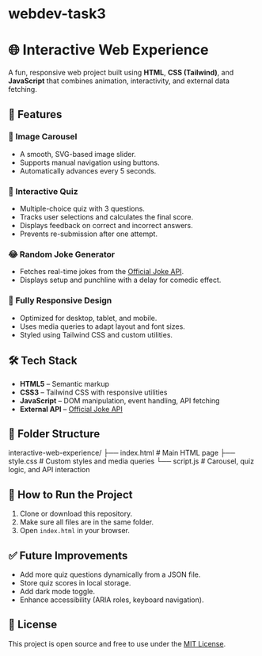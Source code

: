 # webdev-task3
# 🌐 Interactive Web Experience

A fun, responsive web project built using **HTML**, **CSS (Tailwind)**, and **JavaScript** that combines animation, interactivity, and external data fetching.

## 🚀 Features

### 🎠 Image Carousel
- A smooth, SVG-based image slider.
- Supports manual navigation using buttons.
- Automatically advances every 5 seconds.

### 🧠 Interactive Quiz
- Multiple-choice quiz with 3 questions.
- Tracks user selections and calculates the final score.
- Displays feedback on correct and incorrect answers.
- Prevents re-submission after one attempt.

### 😂 Random Joke Generator
- Fetches real-time jokes from the [Official Joke API](https://official-joke-api.appspot.com).
- Displays setup and punchline with a delay for comedic effect.

### 📱 Fully Responsive Design
- Optimized for desktop, tablet, and mobile.
- Uses media queries to adapt layout and font sizes.
- Styled using Tailwind CSS and custom utilities.

## 🛠️ Tech Stack

- **HTML5** – Semantic markup
- **CSS3** – Tailwind CSS with responsive utilities
- **JavaScript** – DOM manipulation, event handling, API fetching
- **External API** – [Official Joke API](https://official-joke-api.appspot.com)

## 📁 Folder Structure
interactive-web-experience/
├── index.html # Main HTML page
├── style.css # Custom styles and media queries
└── script.js # Carousel, quiz logic, and API interaction
## 🧩 How to Run the Project

1. Clone or download this repository.
2. Make sure all files are in the same folder.
3. Open `index.html` in your browser.

## ✅ Future Improvements

- Add more quiz questions dynamically from a JSON file.
- Store quiz scores in local storage.
- Add dark mode toggle.
- Enhance accessibility (ARIA roles, keyboard navigation).

## 📄 License

This project is open source and free to use under the [MIT License](LICENSE).
